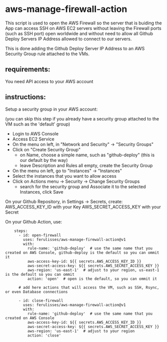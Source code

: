 # aws-manage-firewall-action

This script is used to open the AWS Firewall so the server that is buiding the App can access SSH on AWS EC2 servers without leaving the Firewall ports (such as SSH port) open worldwide and without need to allow all Github Deploy Servers IP Address allowed to connect to our servers.

This is done adding the Github Deploy Server IP Address to an AWS Security Group rule attached to the VMs.

## requirements:

You need API access to your AWS account

## instructions:

Setup a security group in your AWS account:

(you can skip this step if you already have a security group attached to the VM such as the 'default' group)
- Login to AWS Console
- Access EC2 Service
- On the menu on left, in "Network and Security" -> "Security Groups"
- Click on "Create Security Group"
  - on Name, choose a simple name, such as "github-deploy" (this is our default by the way)
  - leave Description and Rules all empty, create the Security Group
- On the menu on left, go to "Instances" -> "Instances"
- Select the instances that you want to allow access
- Click on Actions menu -> Security -> Change Security Groups
  - search for the security group and Associate it to the selected Instances, click Save

On your Github Repository, in Settings -> Secrets, create:
AWS_ACCESS_KEY_ID with your Key
AWS_SECRET_ACCESS_KEY with your Secret

On your Github Action, use:

```
    steps:
      - id: open-firewall
        uses: ferulisses/aws-manage-firewall-action@v1
        with:
          rule-name: 'github-deploy'  # use the same name that you created on AWS Console, github-deploy is the default so you can ommit it
          aws-access-key-id: ${{ secrets.AWS_ACCESS_KEY_ID }}
          aws-secret-access-key: ${{ secrets.AWS_SECRET_ACCESS_KEY }}
          aws-region: 'us-east-1'  # adjust to your region, us-east-1 is the default so you can ommit
          action: 'open'  # open is the default, so you can ommit it
          
      # add here actions that will access the VM, such as SSH, Rsync, or even Database connections
      
      - id: close-firewall
        uses: ferulisses/aws-manage-firewall-action@v1
        with:
          rule-name: 'github-deploy'  # use the same name that you created on AWS Console
          aws-access-key-id: ${{ secrets.AWS_ACCESS_KEY_ID }}
          aws-secret-access-key: ${{ secrets.AWS_SECRET_ACCESS_KEY }}
          aws-region: 'us-east-1'  # adjust to your region 
          action: 'close'
      
```
